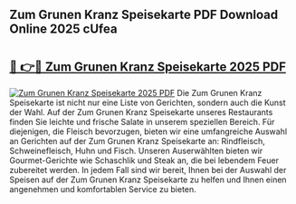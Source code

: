 ## Zum Grunen Kranz Speisekarte PDF Download Online 2025 cUfea

# <h2><a href="http://gc9jrqw.nevu.top/?p=Zum+Grunen+Kranz+Speisekarte">🔗 👉🔴 Zum Grunen Kranz Speisekarte 2025 PDF</a></h2>

[![Zum Grunen Kranz Speisekarte 2025 PDF](https://i.imgur.com/dBaPXMq.png)](http://gc9jrqw.nevu.top/?p=Zum+Grunen+Kranz+Speisekarte)
Die Zum Grunen Kranz Speisekarte ist nicht nur eine Liste von Gerichten, sondern auch die Kunst der Wahl. Auf der Zum Grunen Kranz Speisekarte unseres Restaurants finden Sie leichte und frische Salate in unserem speziellen Bereich. Für diejenigen, die Fleisch bevorzugen, bieten wir eine umfangreiche Auswahl an Gerichten auf der Zum Grunen Kranz Speisekarte an: Rindfleisch, Schweinefleisch, Huhn und Fisch. Unseren Auserwählten bieten wir Gourmet-Gerichte wie Schaschlik und Steak an, die bei lebendem Feuer zubereitet werden. In jedem Fall sind wir bereit, Ihnen bei der Auswahl der Speisen auf der Zum Grunen Kranz Speisekarte zu helfen und Ihnen einen angenehmen und komfortablen Service zu bieten.
